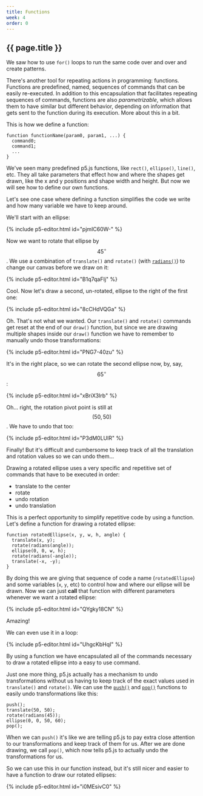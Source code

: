 ```yaml
---
title: Functions
week: 4
order: 0
---
```


<h2 class="week-title">{{ page.title }}</h2>

We saw how to use ```for()``` loops to run the same code over and over and create patterns.

There's another tool for repeating actions in programming: functions. Functions are predefined, named, sequences of commands that can be easily re-executed. In addition to this encapsulation that facilitates repeating sequences of commands, functions are also *parametrizable*, which allows them to have similar but different behavior, depending on information that gets sent to the function during its execution. More about this in a bit.

This is how we define a function:
```
function functionName(param0, param1, ...) {
  command0;
  command1;
  ...
}
```

We've seen many predefined p5.js functions, like ```rect()```, ```ellipse()```, ```line()```, etc. They all take parameters that effect how and where the shapes get drawn, like the x and y positions and shape width and height. But now we will see how to define our own functions.

Let's see one case where defining a function simplifies the code we write and how many variable we have to keep around.

We'll start with an ellipse:

{% include p5-editor.html id="pjmIC60W-" %}

Now we want to rotate that ellipse by $$45^\circ$$. We use a combination of ```translate()``` and ```rotate()``` (with [```radians()```](https://p5js.org/reference/#/p5/radians)) to change our canvas before we draw on it:

{% include p5-editor.html id="B1q7qaFIj" %}

Cool. Now let's draw a second, un-rotated, ellipse to the right of the first one:

{% include p5-editor.html id="8cCHdVQGa" %}

Oh. That's not what we wanted. Our ```translate()``` and ```rotate()``` commands get reset at the end of our ```draw()``` function, but since we are drawing multiple shapes inside our ```draw()``` function we have to remember to manually undo those transformations:

{% include p5-editor.html id="PNG7-40zu" %}

It's in the right place, so we can rotate the second ellipse now, by, say, $$65^\circ$$:

{% include p5-editor.html id="xBriX3Irb" %}

Oh... right, the rotation pivot point is still at $$(50, 50)$$. We have to undo that too:

{% include p5-editor.html id="P3dM0LUlR" %}

Finally! But it's difficult and cumbersome to keep track of all the translation and rotation values so we can undo them...

Drawing a rotated ellipse uses a very specific and repetitive set of commands that have to be executed in order:
- translate to the center
- rotate
- undo rotation
- undo translation

This is a perfect opportunity to simplify repetitive code by using a function. Let's define a function for drawing a rotated ellipse:

```
function rotatedEllipse(x, y, w, h, angle) {
  translate(x, y);
  rotate(radians(angle));
  ellipse(0, 0, w, h);
  rotate(radians(-angle));
  translate(-x, -y);  
}
```

By doing this we are giving that sequence of code a name (```rotatedEllipse```) and some variables (```x```, ```y```, etc) to control how and where our ellipse will be drawn. Now we can just **call** that function with different parameters whenever we want a rotated ellipse:

{% include p5-editor.html id="QYgky18CN" %}

Amazing!

We can even use it in a loop:

{% include p5-editor.html id="UhgcKbHqI" %}

By using a function we have encapsulated all of the commands necessary to draw a rotated ellipse into a easy to use command.

Just one more thing, p5.js actually has a mechanism to undo transformations without us having to keep track of the exact values used in ```translate()``` and ```rotate()```. We can use the [```push()```](https://p5js.org/reference/#/p5/push) and [```pop()```](https://p5js.org/reference/#/p5/pop) functions to easily undo transformations like this:

```
push();
translate(50, 50);
rotate(radians(45));
ellipse(0, 0, 50, 60);
pop();
```

When we can ```push()``` it's like we are telling p5.js to pay extra close attention to our transformations and keep track of them for us. After we are done drawing, we call ```pop()```, which now tells p5.js to actually undo the transformations for us.

So we can use this in our function instead, but it's still nicer and easier to have a function to draw our rotated ellipses:

{% include p5-editor.html id="i0MEsivC0" %}
